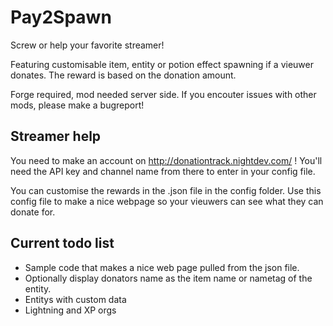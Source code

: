 Pay2Spawn
=========

Screw or help your favorite streamer!

Featuring customisable item, entity or potion effect spawning if a vieuwer donates.
The reward is based on the donation amount.

Forge required, mod needed server side.
If you encouter issues with other mods, please make a bugreport!

Streamer help
-------------

You need to make an account on http://donationtrack.nightdev.com/ !
You'll need the API key and channel name from there to enter in your config file.

You can customise the rewards in the .json file in the config folder.
Use this config file to make a nice webpage so your vieuwers can see what they can donate for.

Current todo list
-----------------

* Sample code that makes a nice web page pulled from the json file.
* Optionally display donators name as the item name or nametag of the entity.
* Entitys with custom data
* Lightning and XP orgs
